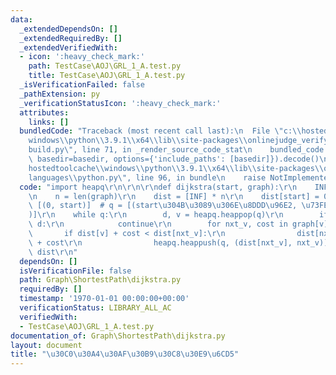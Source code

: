 ```yaml
---
data:
  _extendedDependsOn: []
  _extendedRequiredBy: []
  _extendedVerifiedWith:
  - icon: ':heavy_check_mark:'
    path: TestCase\AOJ\GRL_1_A.test.py
    title: TestCase\AOJ\GRL_1_A.test.py
  _isVerificationFailed: false
  _pathExtension: py
  _verificationStatusIcon: ':heavy_check_mark:'
  attributes:
    links: []
  bundledCode: "Traceback (most recent call last):\n  File \"c:\\hostedtoolcache\\\
    windows\\python\\3.9.1\\x64\\lib\\site-packages\\onlinejudge_verify\\documentation\\\
    build.py\", line 71, in _render_source_code_stat\n    bundled_code = language.bundle(stat.path,\
    \ basedir=basedir, options={'include_paths': [basedir]}).decode()\n  File \"c:\\\
    hostedtoolcache\\windows\\python\\3.9.1\\x64\\lib\\site-packages\\onlinejudge_verify\\\
    languages\\python.py\", line 96, in bundle\n    raise NotImplementedError\nNotImplementedError\n"
  code: "import heapq\r\n\r\n\r\ndef dijkstra(start, graph):\r\n    INF = 10 ** 18\r\
    \n    n = len(graph)\r\n    dist = [INF] * n\r\n    dist[start] = 0\r\n    q =\
    \ [(0, start)]  # q = [(start\u304B\u3089\u306E\u8DDD\u96E2, \u73FE\u5728\u5730\
    )]\r\n    while q:\r\n        d, v = heapq.heappop(q)\r\n        if dist[v] <\
    \ d:\r\n            continue\r\n        for nxt_v, cost in graph[v]:\r\n     \
    \       if dist[v] + cost < dist[nxt_v]:\r\n                dist[nxt_v] = dist[v]\
    \ + cost\r\n                heapq.heappush(q, (dist[nxt_v], nxt_v))\r\n    return\
    \ dist\r\n"
  dependsOn: []
  isVerificationFile: false
  path: Graph\ShortestPath\dijkstra.py
  requiredBy: []
  timestamp: '1970-01-01 00:00:00+00:00'
  verificationStatus: LIBRARY_ALL_AC
  verifiedWith:
  - TestCase\AOJ\GRL_1_A.test.py
documentation_of: Graph\ShortestPath\dijkstra.py
layout: document
title: "\u30C0\u30A4\u30AF\u30B9\u30C8\u30E9\u6CD5"
---
```

